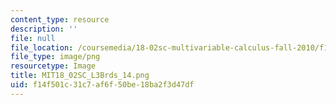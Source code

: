 ```yaml
---
content_type: resource
description: ''
file: null
file_location: /coursemedia/18-02sc-multivariable-calculus-fall-2010/f14f501c31c7af6f50be18ba2f3d47df_MIT18_02SC_L3Brds_14.png
file_type: image/png
resourcetype: Image
title: MIT18_02SC_L3Brds_14.png
uid: f14f501c-31c7-af6f-50be-18ba2f3d47df
---
```


